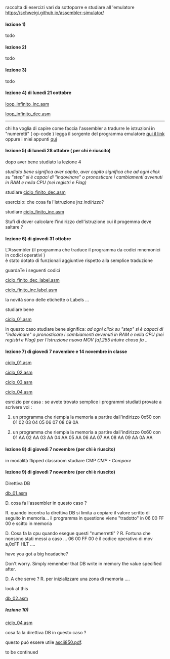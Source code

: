 raccolta di esercizi vari 
da sottoporre e studiare all 'emulatore 
https://schweigi.github.io/assembler-simulator/

#### lezione 1) 

todo

#### lezione 2)

todo 
#### lezione 3)
todo 
#### lezione 4) di lunedi 21 oottobre

  [loop_infinito_inc.asm](loop_infinito_inc.asm)

  [loop_infinito_dec.asm](loop_infinito_dec.asm)

------------------------------------------------------------------------  
  chi ha voglia di capire come  faccia l'assembler a tradurre le istruzioni in "numeretti" ( op-code ) legga 
      il sorgente del programma emulatore [qui il link](https://github.com/Schweigi/assembler-simulator/blob/master/src/assembler/asm.js)
      oppure i miei appunti [qui](assembler.md) 

  
#### lezione 5) di lunedi 28 ottobre ( per chi è riuscito)

  dopo aver bene studiato la lezione 4 

_studiato bene significa aver capito, aver capito significa che ad ogni click su "step" si è capaci di "indovinare" o pronosticare i cambiamenti avvenuti in RAM e nella CPU (nei registri e Flag)_
  
  studiare
   [ciclo_finito_dec.asm](ciclo_finito_dec.asm)
   
   esercizio: che cosa fa l'istruzione jnz _indirizzo_?
   
  studiare 
  [ciclo_finito_inc.asm](ciclo_finito_inc.asm)
  
  Stufi di dover calcolare l'indirizzo dell'istruzione cui il progemma deve saltare ? 
  
  #### lezione 6) di giovedi 31 ottobre
  L'Assembler (il programma che traduce il programma da codici mnemonici in codici operativi )  
  è stato dotato di funzionali aggiuntive rispetto alla semplice traduzione
  
  guardaTe i seguenti codici 
   
   [ciclo_finito_dec_label.asm](ciclo_finito_dec_label.asm)
   
   [ciclo_finito_inc.label.asm](ciclo_finito_inc_label.asm)
   
   la novità sono delle etichette o Labels ...
   
  studiare bene 
  
  [ciclo_01.asm](ciclo_01.asm)
  
  in questo caso studiare bene significa: _ad ogni click su "step" si è capaci di "indovinare" o pronosticare i cambiamenti avvenuti in RAM e nella CPU (nei registri e Flag) per l'istruzione nuova MOV [a],255 intuire chosa fa .._
 
 #### lezione 7) di giovedì 7 novembre e 14 novembre in classe
 
 [ciclo_01.asm](ciclo_01.asm)
  
 [ciclo_02.asm](ciclo_02.asm)
 
 [ciclo_03.asm](ciclo_03.asm)
 
 [ciclo_04.asm](ciclo_04.asm)
 

 
 esrcizio per casa : 
 se avete trovato semplice i programmi studiati provate a scrivere voi :
 1) un programma che riempia la memoria a partire dall'indirizzo 0x50 con 01 02 03 04 05 06 07 08 09 0A
 
 2) un programma che riempia la memoria a partire dall'indirizzo 0x60 con 01 AA 02 AA 03 AA 04 AA 05 AA 06 AA 07 AA 08 AA 09 AA 0A AA
 
#### lezione 8)  di giovedì 7 novembre (per chi è riuscito)

in modalità flipped classroom studiare CMP _CMP - Compare_
 
#### lezione 9) di giovedì 7 novembre (per chi è riuscito)

Direttiva DB 

 [db_01.asm](db_01.asm)

D. cosa fa l'assembler in questo caso ?

R. quando incontra la direttiva DB si limita a copiare il valore scritto di seguito in memoria...
il programma in questione viene "tradotto" in 06 00 FF 00 e scitto in memoria 

D. Cosa fa la cpu quando esegue questi "numerretti" ? 
R. Fortuna che nonsono stati messi a caso ... 06 00 FF 00 è il codice operativo di mov a,0xFF   HLT
....

have you got a big headache? 

Don't worry. Simply remember that DB write in memory the value specified after.

D. A che serve ?
R. per inizializzare una zona di memoria ....

look at this 

 [db_02.asm](db_02.asm)

##### lezione 10) 

 [ciclo_04.asm](ciclo_04.asm)
 
 cosa fa la direttiva DB in questo caso ?
 
 questo può essere utile [ascii850.pdf](ascii850.pdf).
 
 
 


  to be continued 
  
   
   
   
   
 
